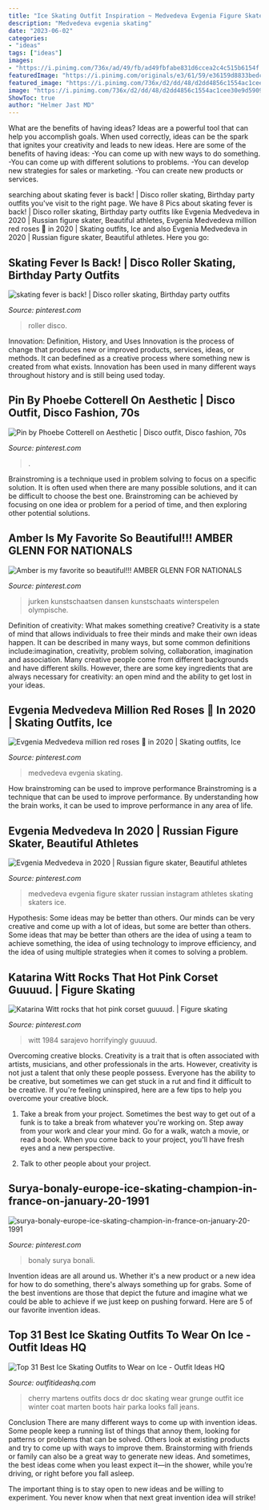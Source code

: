 ```yaml
---
title: "Ice Skating Outfit Inspiration ~ Medvedeva Evgenia Figure Skater Russian Instagram Athletes Skating Skaters Ice"
description: "Medvedeva evgenia skating"
date: "2023-06-02"
categories:
- "ideas"
tags: ["ideas"]
images:
- "https://i.pinimg.com/736x/ad/49/fb/ad49fbfabe831d6ccea2c4c515b6154f.jpg"
featuredImage: "https://i.pinimg.com/originals/e3/61/59/e36159d8833bedc4e3db54057fdc0b99.jpg"
featured_image: "https://i.pinimg.com/736x/d2/dd/48/d2dd4856c1554ac1cee30e9d5909634a.jpg"
image: "https://i.pinimg.com/736x/d2/dd/48/d2dd4856c1554ac1cee30e9d5909634a.jpg"
ShowToc: true
author: "Helmer Jast MD"
---
```



What are the benefits of having ideas?
Ideas are a powerful tool that can help you accomplish goals. When used correctly, ideas can be the spark that ignites your creativity and leads to new ideas. Here are some of the benefits of having ideas: 
-You can come up with new ways to do something. 
-You can come up with different solutions to problems. 
-You can develop new strategies for sales or marketing. 
-You can create new products or services.

	

		
searching about skating fever is back! | Disco roller skating, Birthday party outfits you've visit to the right page. We have 8 Pics about skating fever is back! | Disco roller skating, Birthday party outfits like Evgenia Medvedeva in 2020 | Russian figure skater, Beautiful athletes, Evgenia Medvedeva million red roses 🌹 in 2020 | Skating outfits, Ice and also Evgenia Medvedeva in 2020 | Russian figure skater, Beautiful athletes. Here you go:
		
    
## Skating Fever Is Back! | Disco Roller Skating, Birthday Party Outfits

<img loading=lazy src="https://i.pinimg.com/originals/e3/61/59/e36159d8833bedc4e3db54057fdc0b99.jpg" onerror="this.onerror=null;this.src='https://tse4.mm.bing.net/th?id=OIP.49N9f2TsKQuTWr_znGSjeAHaHa&amp;pid=15.1';" alt="skating fever is back! | Disco roller skating, Birthday party outfits">

_Source: pinterest.com_

>roller disco. 

	

Innovation: Definition, History, and Uses
Innovation is the process of change that produces new or improved products, services, ideas, or methods. It can bedefined as a creative process where something new is created from what exists. Innovation has been used in many different ways throughout history and is still being used today.

    
## Pin By Phoebe Cotterell On Aesthetic | Disco Outfit, Disco Fashion, 70s

<img loading=lazy src="https://i.pinimg.com/736x/ad/49/fb/ad49fbfabe831d6ccea2c4c515b6154f.jpg" onerror="this.onerror=null;this.src='https://tse3.mm.bing.net/th?id=OIP.mmMywfdmH-esHyy36gbCYwHaJX&amp;pid=15.1';" alt="Pin by Phoebe Cotterell on Aesthetic | Disco outfit, Disco fashion, 70s">

_Source: pinterest.com_

>. 

	

Brainstroming is a technique used in problem solving to focus on a specific solution. It is often used when there are many possible solutions, and it can be difficult to choose the best one. Brainstroming can be achieved by focusing on one idea or problem for a period of time, and then exploring other potential solutions.

    
## Amber Is My Favorite So Beautiful!!! AMBER GLENN FOR NATIONALS

<img loading=lazy src="https://i.pinimg.com/474x/7b/0b/90/7b0b901a60a8cbebf13e4ab344a45174--dancing-outfit-ice-dance.jpg" onerror="this.onerror=null;this.src='https://tse2.mm.bing.net/th?id=OIP.qTG1z1PWWpdyE-5Htums4wAAAA&amp;pid=15.1';" alt="Amber is my favorite so beautiful!!! AMBER GLENN FOR NATIONALS">

_Source: pinterest.com_

>jurken kunstschaatsen dansen kunstschaats winterspelen olympische. 

	

Definition of creativity: What makes something creative?
Creativity is a state of mind that allows individuals to free their minds and make their own ideas happen. It can be described in many ways, but some common definitions include:imagination, creativity, problem solving, collaboration, imagination and association. 
Many creative people come from different backgrounds and have different skills. However, there are some key ingredients that are always necessary for creativity: an open mind and the ability to get lost in your ideas.

    
## Evgenia Medvedeva Million Red Roses 🌹 In 2020 | Skating Outfits, Ice

<img loading=lazy src="https://i.pinimg.com/736x/d2/dd/48/d2dd4856c1554ac1cee30e9d5909634a.jpg" onerror="this.onerror=null;this.src='https://tse1.mm.bing.net/th?id=OIP.P18m0IwOuUjylscpF_BVpAHaE8&amp;pid=15.1';" alt="Evgenia Medvedeva million red roses 🌹 in 2020 | Skating outfits, Ice">

_Source: pinterest.com_

>medvedeva evgenia skating. 

	

How brainstroming can be used to improve performance
Brainstroming is a technique that can be used to improve performance. By understanding how the brain works, it can be used to improve performance in any area of life.

    
## Evgenia Medvedeva In 2020 | Russian Figure Skater, Beautiful Athletes

<img loading=lazy src="https://i.pinimg.com/736x/6c/1c/8e/6c1c8e5f0bf981621cf8d915cc3bef92.jpg" onerror="this.onerror=null;this.src='https://tse1.mm.bing.net/th?id=OIP.yWyq-lvKoo1LZ5rYS83ARAHaLH&amp;pid=15.1';" alt="Evgenia Medvedeva in 2020 | Russian figure skater, Beautiful athletes">

_Source: pinterest.com_

>medvedeva evgenia figure skater russian instagram athletes skating skaters ice. 

	

Hypothesis: Some ideas may be better than others.
Our minds can be very creative and come up with a lot of ideas, but some are better than others. Some ideas that may be better than others are the idea of using a team to achieve something, the idea of using technology to improve efficiency, and the idea of using multiple strategies when it comes to solving a problem.

    
## Katarina Witt Rocks That Hot Pink Corset Guuuud. | Figure Skating

<img loading=lazy src="https://i.pinimg.com/originals/02/39/f3/0239f3b49f530680f869b519c3c4680e.jpg" onerror="this.onerror=null;this.src='https://tse3.mm.bing.net/th?id=OIP.n-yLb8v8OXdH9qPpHILuEAHaLZ&amp;pid=15.1';" alt="Katarina Witt rocks that hot pink corset guuuud. | Figure skating">

_Source: pinterest.com_

>witt 1984 sarajevo horrifyingly guuuud. 

	

Overcoming creative blocks.
Creativity is a trait that is often associated with artists, musicians, and other professionals in the arts. However, creativity is not just a talent that only these people possess. Everyone has the ability to be creative, but sometimes we can get stuck in a rut and find it difficult to be creative. If you're feeling uninspired, here are a few tips to help you overcome your creative block.
1. Take a break from your project. Sometimes the best way to get out of a funk is to take a break from whatever you're working on. Step away from your work and clear your mind. Go for a walk, watch a movie, or read a book. When you come back to your project, you'll have fresh eyes and a new perspective.

2. Talk to other people about your project.

    
## Surya-bonaly-europe-ice-skating-champion-in-france-on-january-20-1991

<img loading=lazy src="https://i.pinimg.com/736x/29/c1/bd/29c1bd1f15381b1aea819ad7813825e1--ice-skating-outfits-figure-skating.jpg" onerror="this.onerror=null;this.src='https://tse1.mm.bing.net/th?id=OIP.iAWzb-n5ZefbaRzCfUzCwAHaLV&amp;pid=15.1';" alt="surya-bonaly-europe-ice-skating-champion-in-france-on-january-20-1991">

_Source: pinterest.com_

>bonaly surya bonali. 

	

Invention ideas are all around us. Whether it's a new product or a new idea for how to do something, there's always something up for grabs. Some of the best inventions are those that depict the future and imagine what we could be able to achieve if we just keep on pushing forward. Here are 5 of our favorite invention ideas.

    
## Top 31 Best Ice Skating Outfits To Wear On Ice - Outfit Ideas HQ

<img loading=lazy src="http://outfitideashq.com/wp-content/uploads/2016/06/ice-skating-outfits-4.jpg" onerror="this.onerror=null;this.src='https://tse2.mm.bing.net/th?id=OIP.kK7Ql5k5YIsVV79I1MEutAHaMx&amp;pid=15.1';" alt="Top 31 Best Ice Skating Outfits to Wear on Ice - Outfit Ideas HQ">

_Source: outfitideashq.com_

>cherry martens outfits docs dr doc skating wear grunge outfit ice winter coat marten boots hair parka looks fall jeans. 

	

Conclusion
There are many different ways to come up with invention ideas. Some people keep a running list of things that annoy them, looking for patterns or problems that can be solved. Others look at existing products and try to come up with ways to improve them.
 Brainstorming with friends or family can also be a great way to generate new ideas. And sometimes, the best ideas come when you least expect it—in the shower, while you’re driving, or right before you fall asleep.

The important thing is to stay open to new ideas and be willing to experiment. You never know when that next great invention idea will strike!

